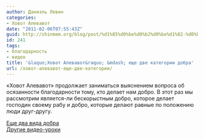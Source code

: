 ```yaml
---
author: Даниэль Левин
categories:
- Ховот Алевавот
date: "2011-02-06T07:55:43Z"
guid: http://shinmem.org/blog/post/%d1%85%d0%be%d0%b2%d0%be%d1%82-%d0%b0%d0%bb%d0%b5%d0%b2%d0%b0%d0%b2%d0%be%d1%82-%d0%b5%d1%89%d0%b5-%d0%b4%d0%b2%d0%b5-%d0%ba%d0%b0%d1%82%d0%b5%d0%b3%d0%be%d1%80%d0%b8%d0%b8
id: 241
tags:
- благодарность
- видео
title: '&laquo;Ховот Алевавот&raquo; &mdash; еще две категории добра'
url: /ховот-алевавот-еще-две-категории/
---
```

<!--more-->

«Ховот Алевавот» продолжает заниматься выяснением вопроса об осязанности благодарности тому, кто делает нам добро. В этот раз мы рассмотрим является-ли бескорыстным добро, которое делает господин своему рабу и добро, которые делают равные по положению люди друг-другу. 



[Еще два вида добра](http://vimeo.com/19441341)  
[Другие видео-уроки](http://vimeo.com/shinmem)